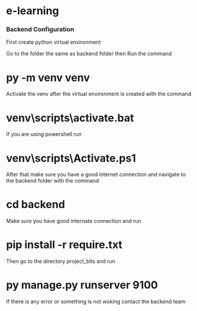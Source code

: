 # e-learning


### Backend Configuration ###

 First create python virtual environment

 Go to the folder the same as backend folder then
 Run the command


#  py -m venv venv

 Activate the venv after the virtual environment is created with the command

#  venv\scripts\activate.bat

 If you are using powershell run

#  venv\scripts\Activate.ps1

After that make sure you have a good internet connection and navigate to the backend folder with the command

#  cd backend

Make sure you have good internate connection and run 

#  pip install -r require.txt

Then go to the directory project_bits and run

#  py manage.py runserver 9100

If there is any error or something is not woking contact the backend team

